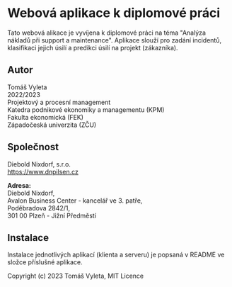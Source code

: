 # Webová aplikace k diplomové práci

Tato webová alikace je vyvíjena k diplomové práci na téma "Analýza nákladů při support a maintenance". Aplikace slouží pro zadání incidentů, klasifikaci jejich úsilí a predikci úsilí na projekt (zákazníka).

## Autor

Tomáš Vyleta <br>
2022/2023 <br>
Projektový a procesní management <br>
Katedra podnikové ekonomiky a managementu (KPM) <br>
Fakulta ekonomická (FEK) <br>
Západočeská univerzita (ZČU)

## Společnost

Diebold Nixdorf, s.r.o. <br>
https://www.dnpilsen.cz

**Adresa:** <br>
Diebold Nixdorf, <br>
Avalon Business Center - kancelář ve 3. patře, <br>
Poděbradova 2842/1, <br>
301 00 Plzeň - Jižní Předměstí

## Instalace

Instalace jednotlivých aplikací (klienta a serveru) je popsaná v README ve složce příslušné aplikace. 

Copyright (c) 2023 Tomáš Vyleta, MIT Licence
